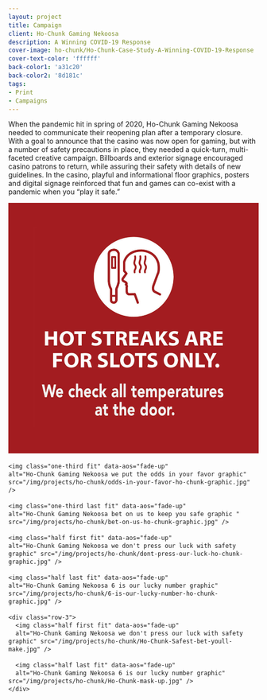 ```yaml
---
layout: project
title: Campaign
client: Ho-Chunk Gaming Nekoosa
description: A Winning COVID-19 Response
cover-image: ho-chunk/Ho-Chunk-Case-Study-A-Winning-COVID-19-Response
cover-text-color: 'ffffff'
back-color1: 'a31c20'
back-color2: '8d181c'
tags:
- Print
- Campaigns
---
```


When the pandemic hit in spring of 2020, Ho-Chunk Gaming Nekoosa needed to communicate their reopening plan after a temporary closure. With a goal to announce that the casino was now open for gaming, but with a number of safety precautions in place, they needed a quick-turn, multi-faceted creative campaign. Billboards and exterior signage encouraged casino patrons to return, while assuring their safety with details of new guidelines. In the casino, playful and informational floor graphics, posters and digital signage reinforced that fun and games can co-exist with a pandemic when you “play it safe.”

<div class="ho-chunk-case-study">
  <div class="images">
    <img class="one-third first fit" data-aos="fade-up"
    alt="Ho-Chunk Gaming Nekoosa hot streaks are only for slots graphic" src="/img/projects/ho-chunk/hot-streaks-ho-chunk-graphic.jpg" />

    <img class="one-third fit" data-aos="fade-up"
    alt="Ho-Chunk Gaming Nekoosa we put the odds in your favor graphic" src="/img/projects/ho-chunk/odds-in-your-favor-ho-chunk-graphic.jpg" />

    <img class="one-third last fit" data-aos="fade-up"
    alt="Ho-Chunk Gaming Nekoosa bet on us to keep you safe graphic " src="/img/projects/ho-chunk/bet-on-us-ho-chunk-graphic.jpg" />

    <img class="half first fit" data-aos="fade-up"
    alt="Ho-Chunk Gaming Nekoosa we don't press our luck with safety graphic" src="/img/projects/ho-chunk/dont-press-our-luck-ho-chunk-graphic.jpg" />

    <img class="half last fit" data-aos="fade-up"
    alt="Ho-Chunk Gaming Nekoosa 6 is our lucky number graphic" src="/img/projects/ho-chunk/6-is-our-lucky-number-ho-chunk-graphic.jpg" />

    <div class="row-3">
      <img class="half first fit" data-aos="fade-up"
      alt="Ho-Chunk Gaming Nekoosa we don't press our luck with safety graphic" src="/img/projects/ho-chunk/Ho-Chunk-Safest-bet-youll-make.jpg" />

      <img class="half last fit" data-aos="fade-up"
      alt="Ho-Chunk Gaming Nekoosa 6 is our lucky number graphic" src="/img/projects/ho-chunk/Ho-Chunk-mask-up.jpg" />
    </div>

  </div>
  
</div>
